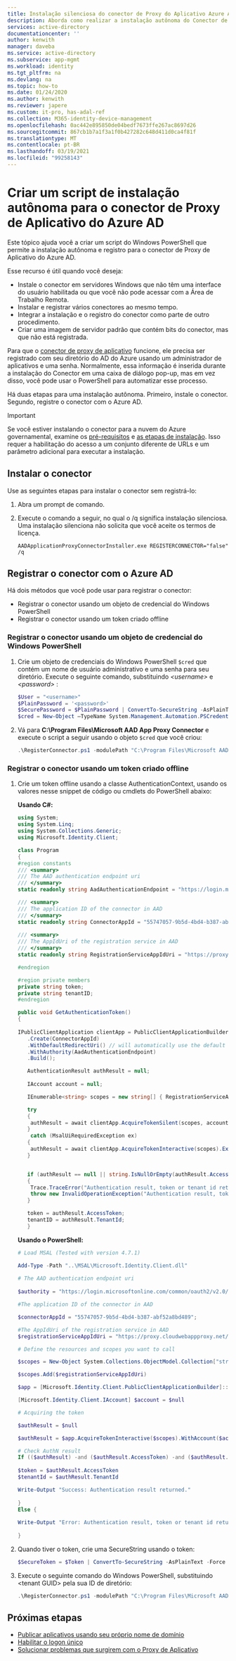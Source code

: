```yaml
---
title: Instalação silenciosa do conector de Proxy do Aplicativo Azure AD | Microsoft Docs
description: Aborda como realizar a instalação autônoma do Conector de roxy de Aplicativo do Azure AD para fornecer acesso remoto seguro aos seus aplicativos locais.
services: active-directory
documentationcenter: ''
author: kenwith
manager: daveba
ms.service: active-directory
ms.subservice: app-mgmt
ms.workload: identity
ms.tgt_pltfrm: na
ms.devlang: na
ms.topic: how-to
ms.date: 01/24/2020
ms.author: kenwith
ms.reviewer: japere
ms.custom: it-pro, has-adal-ref
ms.collection: M365-identity-device-management
ms.openlocfilehash: 0ac442e895850de04bedf7673ffe267ac8697d26
ms.sourcegitcommit: 867cb1b7a1f3a1f0b427282c648d411d0ca4f81f
ms.translationtype: MT
ms.contentlocale: pt-BR
ms.lasthandoff: 03/19/2021
ms.locfileid: "99258143"
---
```

# <a name="create-an-unattended-installation-script-for-the-azure-ad-application-proxy-connector"></a>Criar um script de instalação autônoma para o conector de Proxy de Aplicativo do Azure AD

Este tópico ajuda você a criar um script do Windows PowerShell que permite a instalação autônoma e registro para o conector de Proxy de Aplicativo do Azure AD.

Esse recurso é útil quando você deseja:

* Instale o conector em servidores Windows que não têm uma interface do usuário habilitada ou que você não pode acessar com a Área de Trabalho Remota.
* Instalar e registrar vários conectores ao mesmo tempo.
* Integrar a instalação e o registro do conector como parte de outro procedimento.
* Criar uma imagem de servidor padrão que contém bits do conector, mas que não está registrada.

Para que o [conector de proxy de aplicativo](application-proxy-connectors.md) funcione, ele precisa ser registrado com seu diretório do AD do Azure usando um administrador de aplicativos e uma senha. Normalmente, essa informação é inserida durante a instalação do Conector em uma caixa de diálogo pop-up, mas em vez disso, você pode usar o PowerShell para automatizar esse processo.

Há duas etapas para uma instalação autônoma. Primeiro, instale o conector. Segundo, registre o conector com o Azure AD.

> [!IMPORTANT]
> Se você estiver instalando o conector para a nuvem do Azure governamental, examine os [pré-requisitos](../hybrid/reference-connect-government-cloud.md#allow-access-to-urls) e [as etapas de instalação](../hybrid/reference-connect-government-cloud.md#install-the-agent-for-the-azure-government-cloud). Isso requer a habilitação do acesso a um conjunto diferente de URLs e um parâmetro adicional para executar a instalação.

## <a name="install-the-connector"></a>Instalar o conector
Use as seguintes etapas para instalar o conector sem registrá-lo:

1. Abra um prompt de comando.
2. Execute o comando a seguir, no qual o /q significa instalação silenciosa. Uma instalação silenciona não solicita que você aceite os termos de licença.

   ```
   AADApplicationProxyConnectorInstaller.exe REGISTERCONNECTOR="false" /q
   ```

## <a name="register-the-connector-with-azure-ad"></a>Registrar o conector com o Azure AD
Há dois métodos que você pode usar para registrar o conector:

* Registrar o conector usando um objeto de credencial do Windows PowerShell
* Registrar o conector usando um token criado offline

### <a name="register-the-connector-using-a-windows-powershell-credential-object"></a>Registrar o conector usando um objeto de credencial do Windows PowerShell
1. Crie um objeto de credenciais do Windows PowerShell `$cred` que contém um nome de usuário administrativo e uma senha para seu diretório. Execute o seguinte comando, substituindo *\<username\>* e *\<password\>* :

   ```powershell
   $User = "<username>"
   $PlainPassword = '<password>'
   $SecurePassword = $PlainPassword | ConvertTo-SecureString -AsPlainText -Force
   $cred = New-Object –TypeName System.Management.Automation.PSCredential –ArgumentList $User, $SecurePassword
   ```
2. Vá para **C:\Program Files\Microsoft AAD App Proxy Connector** e execute o script a seguir usando o objeto `$cred` que você criou:

   ```powershell
   .\RegisterConnector.ps1 -modulePath "C:\Program Files\Microsoft AAD App Proxy Connector\Modules\" -moduleName "AppProxyPSModule" -Authenticationmode Credentials -Usercredentials $cred -Feature ApplicationProxy
   ```

### <a name="register-the-connector-using-a-token-created-offline"></a>Registrar o conector usando um token criado offline
1. Crie um token offline usando a classe AuthenticationContext, usando os valores nesse snippet de código ou cmdlets do PowerShell abaixo:

   **Usando C#:**

   ```csharp
   using System;
   using System.Linq;
   using System.Collections.Generic;
   using Microsoft.Identity.Client;

   class Program
   {
   #region constants
   /// <summary>
   /// The AAD authentication endpoint uri
   /// </summary>
   static readonly string AadAuthenticationEndpoint = "https://login.microsoftonline.com/common/oauth2/v2.0/authorize";

   /// <summary>
   /// The application ID of the connector in AAD
   /// </summary>
   static readonly string ConnectorAppId = "55747057-9b5d-4bd4-b387-abf52a8bd489";
 
   /// <summary>
   /// The AppIdUri of the registration service in AAD
   /// </summary>
   static readonly string RegistrationServiceAppIdUri = "https://proxy.cloudwebappproxy.net/registerapp/user_impersonation";

   #endregion

   #region private members
   private string token;
   private string tenantID;
   #endregion

   public void GetAuthenticationToken()
   {
    
   IPublicClientApplication clientApp = PublicClientApplicationBuilder
      .Create(ConnectorAppId)
      .WithDefaultRedirectUri() // will automatically use the default Uri for native app
      .WithAuthority(AadAuthenticationEndpoint)
      .Build();

      AuthenticationResult authResult = null;
            
      IAccount account = null;

      IEnumerable<string> scopes = new string[] { RegistrationServiceAppIdUri };

      try
      {
       authResult = await clientApp.AcquireTokenSilent(scopes, account).ExecuteAsync();
      }
       catch (MsalUiRequiredException ex)
      {
       authResult = await clientApp.AcquireTokenInteractive(scopes).ExecuteAsync();
      }


      if (authResult == null || string.IsNullOrEmpty(authResult.AccessToken) || string.IsNullOrEmpty(authResult.TenantId))
      {
       Trace.TraceError("Authentication result, token or tenant id returned are null");
       throw new InvalidOperationException("Authentication result, token or tenant id returned are null");
      }

      token = authResult.AccessToken;
      tenantID = authResult.TenantId;
      }
      ```

   **Usando o PowerShell:**

   ```powershell
   # Load MSAL (Tested with version 4.7.1) 

   Add-Type -Path "..\MSAL\Microsoft.Identity.Client.dll" 
        
   # The AAD authentication endpoint uri
        
   $authority = "https://login.microsoftonline.com/common/oauth2/v2.0/authorize"

   #The application ID of the connector in AAD

   $connectorAppId = "55747057-9b5d-4bd4-b387-abf52a8bd489";

   #The AppIdUri of the registration service in AAD
   $registrationServiceAppIdUri = "https://proxy.cloudwebappproxy.net/registerapp/user_impersonation"

   # Define the resources and scopes you want to call 

   $scopes = New-Object System.Collections.ObjectModel.Collection["string"] 

   $scopes.Add($registrationServiceAppIdUri)

   $app = [Microsoft.Identity.Client.PublicClientApplicationBuilder]::Create($connectorAppId).WithAuthority($authority).WithDefaultRedirectUri().Build()

   [Microsoft.Identity.Client.IAccount] $account = $null

   # Acquiring the token 

   $authResult = $null

   $authResult = $app.AcquireTokenInteractive($scopes).WithAccount($account).ExecuteAsync().ConfigureAwait($false).GetAwaiter().GetResult()

   # Check AuthN result
   If (($authResult) -and ($authResult.AccessToken) -and ($authResult.TenantId)) {
        
   $token = $authResult.AccessToken
   $tenantId = $authResult.TenantId

   Write-Output "Success: Authentication result returned."
        
   }
   Else {
         
   Write-Output "Error: Authentication result, token or tenant id returned with null."
        
   } 
   ```

2. Quando tiver o token, crie uma SecureString usando o token:

   ```powershell
   $SecureToken = $Token | ConvertTo-SecureString -AsPlainText -Force
   ```

3. Execute o seguinte comando do Windows PowerShell, substituindo \<tenant GUID\> pela sua ID de diretório:

   ```powershell
   .\RegisterConnector.ps1 -modulePath "C:\Program Files\Microsoft AAD App Proxy Connector\Modules\" -moduleName "AppProxyPSModule" -Authenticationmode Token -Token $SecureToken -TenantId <tenant GUID> -Feature ApplicationProxy
   ```

## <a name="next-steps"></a>Próximas etapas
* [Publicar aplicativos usando seu próprio nome de domínio](application-proxy-configure-custom-domain.md)
* [Habilitar o logon único](application-proxy-configure-single-sign-on-with-kcd.md)
* [Solucionar problemas que surgirem com o Proxy de Aplicativo](application-proxy-troubleshoot.md)